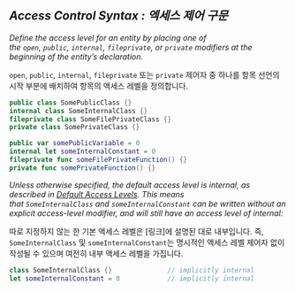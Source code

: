 ## *Access Control Syntax : 엑세스 제어 구문*

*Define the access level for an entity by placing one of the `open`, `public`, `internal`, `fileprivate`, or `private` modifiers at the beginning of the entity’s declaration.*

`open`, `public`, `internal`, `fileprivate` 또는 `private` 제어자 중 하나를 항목 선언의 시작 부분에 배치하여 항목의 액세스 레벨을 정의합니다.

```swift
public class SomePublicClass {}
internal class SomeInternalClass {}
fileprivate class SomeFilePrivateClass {}
private class SomePrivateClass {}

public var somePublicVariable = 0
internal let someInternalConstant = 0
fileprivate func someFilePrivateFunction() {}
private func somePrivateFunction() {}
```

*Unless otherwise specified, the default access level is internal, as described in [Default Access Levels](https://docs.swift.org/swift-book/documentation/the-swift-programming-language/accesscontrol#Default-Access-Levels). This means that `SomeInternalClass` and `someInternalConstant` can be written without an explicit access-level modifier, and will still have an access level of internal:*

따로 지정하지 않는 한 기본 액세스 레벨은 [링크]에 설명된 대로 내부입니다. 즉, `SomeInternalClass` 및 `someInternalConstant`는 명시적인 액세스 레벨 제어자 없이 작성될 수 있으며 여전히 내부 액세스 레벨을 가집니다.

```swift
class SomeInternalClass {}              // implicitly internal
let someInternalConstant = 0            // implicitly internal
```
